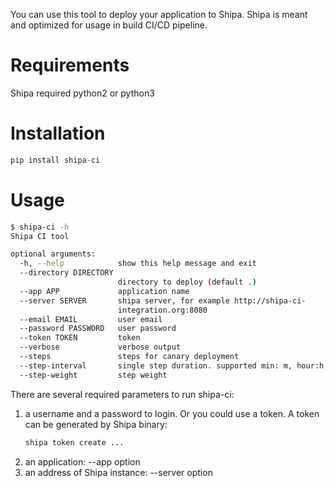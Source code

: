 You can use this tool to deploy your application to Shipa.
Shipa is meant and optimized for usage in build CI/CD pipeline.

# Requirements
Shipa required python2 or python3

# Installation
```python
pip install shipa-ci
```

# Usage

```bash
$ shipa-ci -h
Shipa CI tool

optional arguments:
  -h, --help            show this help message and exit
  --directory DIRECTORY
                        directory to deploy (default .)
  --app APP             application name
  --server SERVER       shipa server, for example http://shipa-ci-
                        integration.org:8080
  --email EMAIL         user email
  --password PASSWORD   user password
  --token TOKEN         token
  --verbose             verbose output
  --steps               steps for canary deployment
  --step-interval       single step duration. supported min: m, hour:h, second:s. ex. 1m, 60s, 1h
  --step-weight         step weight
```

There are several required parameters to run shipa-ci:
1) a username and a password to login. 
   Or you could use a token. 
   A token can be generated by Shipa binary: 
    ```bash
   shipa token create ...
    ```
2) an application: --app option 
3) an address of Shipa instance: --server option



